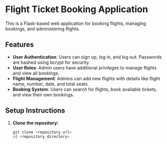 # Flight Ticket Booking Application

This is a Flask-based web application for booking flights, managing bookings, and administering flights.

## Features

- **User Authentication**: Users can sign up, log in, and log out. Passwords are hashed using bcrypt for security.
- **User Roles**: Admin users have additional privileges to manage flights and view all bookings.
- **Flight Management**: Admins can add new flights with details like flight name, number, date, and total seats.
- **Booking System**: Users can search for flights, book available tickets, and view their own bookings.

## Setup Instructions

1. **Clone the repository:**
   ```bash
   git clone <repository_url>
   cd <repository_directory>
